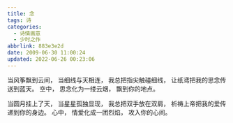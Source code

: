 ```yaml
---
title: 念
tags: 诗
categories:
  - 诗情画意
  - 少时之作
abbrlink: 883e3e2d
date: 2009-06-30 11:00:24
updated: 2022-06-26 00:23:06
---
```

当风筝飘到云间，
当细线与天相连，
我总把指尖触碰细线，
让纸鸢把我的思念传送到蓝天。
空中，
思念化为一缕云烟，
飘到你的地点。

当圆月挂上了天，
当星星孤独显现，
我总把双手放在双肩，
祈祷上帝把我的爱传递到你的身边。
心中，
情爱化成一团烈焰，
攻入你的心间。